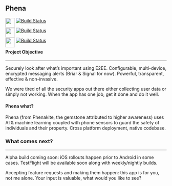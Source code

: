 ## Phena
<img src="https://cdn.iconscout.com/icon/free/png-256/swift-15-761717.png" height="30" width="30" align="left"> [![Build Status](https://travis-ci.com/lukeswitz/phena.svg?branch=swift)](https://travis-ci.com/lukeswitz/phena)  

<img src="https://wwwtalks.com/wp-content/uploads/2017/11/objective-c-training-croma-campus.png" height="30" width="30" align="left" > [![Build Status](https://travis-ci.com/lukeswitz/phena.svg?branch=obj-c)](https://travis-ci.com/lukeswitz/phena)

<img src="https://image.flaticon.com/icons/png/128/152/152760.png" height="30" width="30" align="left"> [![Build Status](https://travis-ci.com/lukeswitz/phena.svg?branch=java-android)](https://travis-ci.com/lukeswitz/phena)   

#### Project Objective
- - - -
Securely look after what’s important using E2EE. Configurable, multi-device, encrypted messaging alerts (Briar & Signal for now). Powerful, transparent, effective & non-invasive. 

We were tired of all the security apps out there either collecting user data or simply not working. When the app has one job, get it done and do it well. 

#### Phena what?
Phena (from Phenakite, the gemstone attributed to higher awareness) uses AI & machine learning coupled with phone sensors to guard the safety of individuals and their property. Cross platform deployment, native codebase.

### What comes next?
- - - -
Alpha build coming soon: iOS rollouts happen prior to Android in some cases. TestFlight will be available soon along with weekly/nightly builds. 

Accepting feature requests and making them happen: this app is for you, not me alone. Your input is valuable, what would you like to see?
